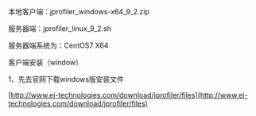 本地客户端：jprofiler\_windows-x64\_9\_2.zip

服务器端：jprofiler\_linux\_9\_2.sh

服务器端系统为：CentOS7  X64



客户端安装（window）

1、先去官网下载windows版安装文件

[http://www.ej-technologies.com/download/jprofiler/files](http://www.ej-technologies.com/download/jprofiler/files)





